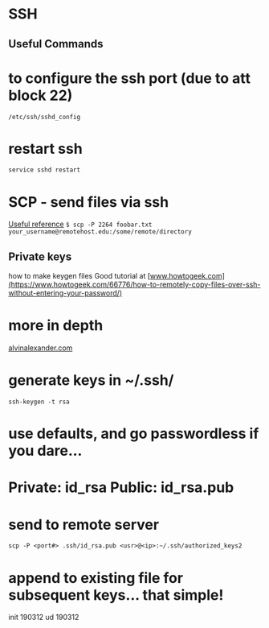 SSH
=======

Useful Commands
---------
# to configure the ssh port (due to att block 22)
`/etc/ssh/sshd_config`

# restart ssh
`service sshd restart`

# SCP - send files via ssh
[Useful reference](http://www.hypexr.org/linux_scp_help.php)
`$ scp -P 2264 foobar.txt your_username@remotehost.edu:/some/remote/directory`


Private keys
---------

how to make keygen files
Good tutorial at [www.howtogeek.com](https://www.howtogeek.com/66776/how-to-remotely-copy-files-over-ssh-without-entering-your-password/)

# more in depth
[alvinalexander.com](https://alvinalexander.com/linux-unix/how-use-scp-without-password-backups-copy)

# generate keys in ~/.ssh/
`ssh-keygen -t rsa`

# use defaults, and go passwordless if you dare...
# Private: id_rsa Public: id_rsa.pub

# send to remote server
`scp -P <port#> .ssh/id_rsa.pub <usr>@<ip>:~/.ssh/authorized_keys2`

# append to existing file for subsequent keys... that simple!


init 190312 
ud   190312







